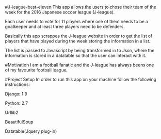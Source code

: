 #J-league-best-eleven
This app allows the users to chose their team of the week for the 2016 Japanese soccer league (J-league).

Each user needs to vote for 11 players where one of them needs to be a goalkeeper and at least three players need to be defenders.

Basically this app scrappes the J-league website in order to get the list of players that have played during the week storing the information in a list.

The list is passed to Javascript by being transformed in to Json, where the information is stored in a datatable so that the user can interact with it.


#Motivation
I am a football fanatic and the J-league has always beens one of my favourite football league.


#Project Setup
In order to run this app on your machine follow the following instructions:

Django: 1.9

Python: 2.7

Urllib2

BeautifulSoup

Datatable(Jquery plug-in)

